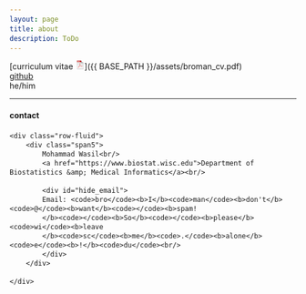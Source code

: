 ```yaml
---
layout: page
title: about
description: ToDo
---
```



[curriculum vitae ![CV as pdf](icons16/pdf-icon.png)]({{ BASE_PATH }}/assets/broman_cv.pdf)<br/>
[github](https://github.com/mhwasil)<br/>
he/him

---

<div class="container">
<h4><a name="contact"></a>contact</h4>

    <div class="row-fluid">
        <div class="span5">
            Mohammad Wasil<br/>
            <a href="https://www.biostat.wisc.edu">Department of Biostatistics &amp; Medical Informatics</a><br/>

            <div id="hide_email">
            Email: <code>bro</code><b>I</b><code>man</code><b>don't</b><code>@</code><b>want</b><code></code><b>spam!
            </b><code></code><b>So</b><code></code><b>please</b><code>wi</code><b>leave
            </b><code>sc</code><b>me</b><code>.</code><b>alone</b><code>e</code><b>!</b><code>du</code><br/>
            </div>
        </div>

    </div>
</div>
